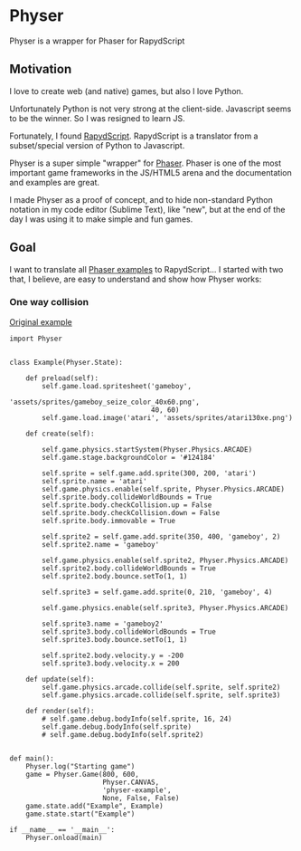 # Physer
Physer is a wrapper for Phaser for RapydScript


## Motivation

I love to create web (and native) games, but also I love Python.

Unfortunately Python is not very strong at the client-side. Javascript seems to be the winner. So I was resigned to learn JS.

Fortunately, I found [RapydScript](https://github.com/atsepkov/RapydScript). RapydScript is a translator from a subset/special version of Python to Javascript.

Physer is a super simple "wrapper" for [Phaser](http://phaser.io). Phaser is one of the most important game frameworks in the JS/HTML5 arena and the documentation and examples are great.

I made Physer as a proof of concept, and to hide non-standard Python notation in my code editor (Sublime Text), like "new", but at the end of the day I was using it to make simple and fun games.

## Goal

I want to translate all [Phaser examples](http://phaser.io/examples) to RapydScript... I started with two that, I believe, are easy to understand and show how Physer works:


### One way collision

[Original example](http://phaser.io/examples/v2/arcade-physics/one-way-collision)

```
import Physer


class Example(Physer.State):

    def preload(self):
        self.game.load.spritesheet('gameboy',
                                   'assets/sprites/gameboy_seize_color_40x60.png',
                                   40, 60)
        self.game.load.image('atari', 'assets/sprites/atari130xe.png')

    def create(self):

        self.game.physics.startSystem(Physer.Physics.ARCADE)
        self.game.stage.backgroundColor = '#124184'

        self.sprite = self.game.add.sprite(300, 200, 'atari')
        self.sprite.name = 'atari'
        self.game.physics.enable(self.sprite, Physer.Physics.ARCADE)
        self.sprite.body.collideWorldBounds = True
        self.sprite.body.checkCollision.up = False
        self.sprite.body.checkCollision.down = False
        self.sprite.body.immovable = True

        self.sprite2 = self.game.add.sprite(350, 400, 'gameboy', 2)
        self.sprite2.name = 'gameboy'

        self.game.physics.enable(self.sprite2, Physer.Physics.ARCADE)
        self.sprite2.body.collideWorldBounds = True
        self.sprite2.body.bounce.setTo(1, 1)

        self.sprite3 = self.game.add.sprite(0, 210, 'gameboy', 4)

        self.game.physics.enable(self.sprite3, Physer.Physics.ARCADE)

        self.sprite3.name = 'gameboy2'
        self.sprite3.body.collideWorldBounds = True
        self.sprite3.body.bounce.setTo(1, 1)

        self.sprite2.body.velocity.y = -200
        self.sprite3.body.velocity.x = 200

    def update(self):
        self.game.physics.arcade.collide(self.sprite, self.sprite2)
        self.game.physics.arcade.collide(self.sprite, self.sprite3)

    def render(self):
        # self.game.debug.bodyInfo(self.sprite, 16, 24)
        self.game.debug.bodyInfo(self.sprite)
        # self.game.debug.bodyInfo(self.sprite2)


def main():
    Physer.log("Starting game")
    game = Physer.Game(800, 600,
                       Physer.CANVAS,
                       'physer-example',
                       None, False, False)
    game.state.add("Example", Example)
    game.state.start("Example")

if __name__ == '__main__':
    Physer.onload(main)


```
